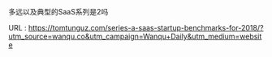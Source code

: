 多远以及典型的SaaS系列是2吗 
   
  URL : https://tomtunguz.com/series-a-saas-startup-benchmarks-for-2018/?utm_source=wanqu.co&utm_campaign=Wanqu+Daily&utm_medium=website